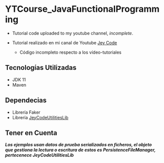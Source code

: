 # YTCourse_JavaFunctionalProgramming
- Tutorial code uploaded to my youtube channel, *incomplete*.

- Tutorial realizado en mi canal de Youtube <a href="https://youtube.com/playlist?list=PLjJ8HhsSfskiDEwgfyF9EznmrSyEukcJa">Jey Code</a>
  - Código incompleto respecto a los vídeo-tutoriales

## Tecnologías Utilizadas

- JDK 11
- Maven

## Dependecias
- Librería Faker
- Librería <a href="https://github.com/Javi3Code/JeyCodeUtilitiesLib.git">JeyCodeUtilitiesLib</a>

## Tener en Cuenta
***Los ejemplos usan datos de prueba serializados en ficheros, el objeto que gestiona la lectura o escritura de estos es PersistenceFileManager, pertecenece JeyCodeUtilitiesLib***
